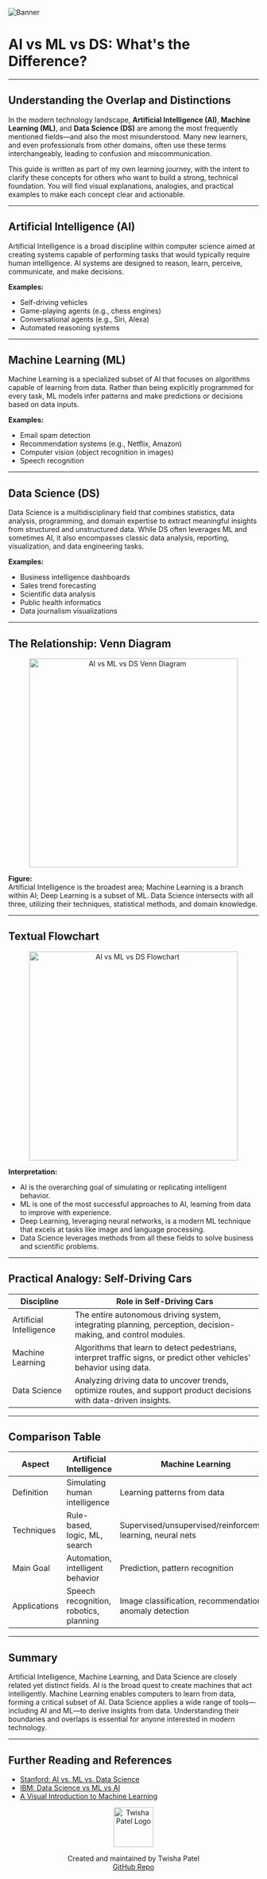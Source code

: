 ![Banner](https://github.com/twishapatel12/AI-ML-Journal/blob/main/assets/aiml-banner.png)

# AI vs ML vs DS: What's the Difference?

---

## Understanding the Overlap and Distinctions

In the modern technology landscape, **Artificial Intelligence (AI)**, **Machine Learning (ML)**, and **Data Science (DS)** are among the most frequently mentioned fields—and also the most misunderstood. Many new learners, and even professionals from other domains, often use these terms interchangeably, leading to confusion and miscommunication.

This guide is written as part of my own learning journey, with the intent to clarify these concepts for others who want to build a strong, technical foundation. You will find visual explanations, analogies, and practical examples to make each concept clear and actionable.

---

## Artificial Intelligence (AI)

Artificial Intelligence is a broad discipline within computer science aimed at creating systems capable of performing tasks that would typically require human intelligence. AI systems are designed to reason, learn, perceive, communicate, and make decisions.

**Examples:**  
- Self-driving vehicles  
- Game-playing agents (e.g., chess engines)  
- Conversational agents (e.g., Siri, Alexa)  
- Automated reasoning systems  

---

## Machine Learning (ML)

Machine Learning is a specialized subset of AI that focuses on algorithms capable of learning from data. Rather than being explicitly programmed for every task, ML models infer patterns and make predictions or decisions based on data inputs.

**Examples:**  
- Email spam detection  
- Recommendation systems (e.g., Netflix, Amazon)  
- Computer vision (object recognition in images)  
- Speech recognition  

---

## Data Science (DS)

Data Science is a multidisciplinary field that combines statistics, data analysis, programming, and domain expertise to extract meaningful insights from structured and unstructured data. While DS often leverages ML and sometimes AI, it also encompasses classic data analysis, reporting, visualization, and data engineering tasks.

**Examples:**  
- Business intelligence dashboards  
- Sales trend forecasting  
- Scientific data analysis  
- Public health informatics  
- Data journalism visualizations  

---

## The Relationship: Venn Diagram

<p align="center">
<img src="https://github.com/twishapatel12/AI-ML-Journal/blob/main/assets/ai-vs-ml-vs-ds-venn.png" alt="AI vs ML vs DS Venn Diagram" width="420">
</p>

**Figure:**  
Artificial Intelligence is the broadest area; Machine Learning is a branch within AI; Deep Learning is a subset of ML. Data Science intersects with all three, utilizing their techniques, statistical methods, and domain knowledge.

---

## Textual Flowchart

<p align="center">
  <img src="https://github.com/twishapatel12/AI-ML-Journal/blob/main/assets/ai-vs-ml-vs-ds-flowchart.png" alt="AI vs ML vs DS Flowchart" width="420">
</p>

**Interpretation:**  
- AI is the overarching goal of simulating or replicating intelligent behavior.  
- ML is one of the most successful approaches to AI, learning from data to improve with experience.  
- Deep Learning, leveraging neural networks, is a modern ML technique that excels at tasks like image and language processing.  
- Data Science leverages methods from all these fields to solve business and scientific problems.

---

## Practical Analogy: Self-Driving Cars

| Discipline                | Role in Self-Driving Cars                                                       |
|---------------------------|---------------------------------------------------------------------------------|
| Artificial Intelligence   | The entire autonomous driving system, integrating planning, perception, decision-making, and control modules. |
| Machine Learning          | Algorithms that learn to detect pedestrians, interpret traffic signs, or predict other vehicles’ behavior using data. |
| Data Science              | Analyzing driving data to uncover trends, optimize routes, and support product decisions with data-driven insights. |

---

## Comparison Table

| Aspect            | Artificial Intelligence | Machine Learning                 | Data Science                |
|-------------------|------------------------|----------------------------------|-----------------------------|
| Definition        | Simulating human intelligence | Learning patterns from data        | Extracting insights from data|
| Techniques        | Rule-based, logic, ML, search | Supervised/unsupervised/reinforcement learning, neural nets | Statistics, ML, wrangling, visualization |
| Main Goal         | Automation, intelligent behavior | Prediction, pattern recognition      | Data-driven decision making  |
| Applications      | Speech recognition, robotics, planning | Image classification, recommendation, anomaly detection | Business analytics, research, reporting |

---

## Summary

Artificial Intelligence, Machine Learning, and Data Science are closely related yet distinct fields. AI is the broad quest to create machines that act intelligently. Machine Learning enables computers to learn from data, forming a critical subset of AI. Data Science applies a wide range of tools—including AI and ML—to derive insights from data. Understanding their boundaries and overlaps is essential for anyone interested in modern technology.

---

## Further Reading and References

- [Stanford: AI vs. ML vs. Data Science](https://online.stanford.edu/news/ai-vs-machine-learning-vs-data-science-whats-difference)
- [IBM: Data Science vs ML vs AI](https://www.ibm.com/cloud/blog/data-science-vs-machine-learning-vs-ai)
- [A Visual Introduction to Machine Learning](http://www.r2d3.us/visual-intro-to-machine-learning-part-1/)

<p align="center">
  <img src="https://github.com/twishapatel12/AI-ML-Journal/blob/main/assets/twisha-patel-logo.png" alt="Twisha Patel Logo" width="80"/>
</p>
<p align="center">
  Created and maintained by Twisha Patel  
  <br>
  <a href="https://github.com/twishapatel12/AI-ML-Journal">GitHub Repo</a>
</p>
